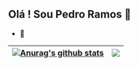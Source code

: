 ## Olá ! Sou Pedro Ramos 👋

- 💼 

| <a href="https://github.com/anuraghazra/github-readme-stats"><img align="center" src="https://github-readme-stats.vercel.app/api?username=PedroRamosPereira&show_icons=true&include_all_commits=true&theme=buefy&hide_border=true" alt="Anurag's github stats" /></a> | <a href="https://github.com/anuraghazra/github-readme-stats"><img align="center" src="https://github-readme-stats.vercel.app/api/top-langs/?username=PedroRamosPereira&layout=compact&theme=buefy&hide_border=true" /></a> |
| ------------- | ------------- |
